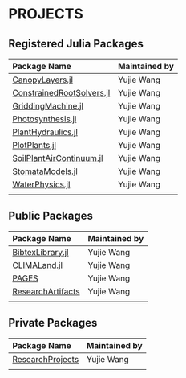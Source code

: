 # PROJECTS

## Registered Julia Packages

| **Package Name**                                                                  | **Maintained by** |
|:----------------------------------------------------------------------------------|:------------------|
| [CanopyLayers.jl](https://github.com/Yujie-W/CanopyLayers.jl)                     | Yujie Wang        |
| [ConstrainedRootSolvers.jl](https://github.com/Yujie-W/ConstrainedRootSolvers.jl) | Yujie Wang        |
| [GriddingMachine.jl](https://github.com/CliMA/GriddingMachine.jl)                 | Yujie Wang        |
| [Photosynthesis.jl](https://github.com/Yujie-W/Photosynthesis.jl)                 | Yujie Wang        |
| [PlantHydraulics.jl](https://github.com/Yujie-W/PlantHydraulics.jl)               | Yujie Wang        |
| [PlotPlants.jl](https://github.com/Yujie-W/PlotPlants.jl)                         | Yujie Wang        |
| [SoilPlantAirContinuum.jl](https://github.com/Yujie-W/SoilPlantAirContinuum.jl)   | Yujie Wang        |
| [StomataModels.jl](https://github.com/Yujie-W/StomataModels.jl)                   | Yujie Wang        |
| [WaterPhysics.jl](https://github.com/Yujie-W/WaterPhysics.jl)                     | Yujie Wang        |
|||




## Public Packages

| **Package Name**                                                  | **Maintained by** |
|:------------------------------------------------------------------|:------------------|
| [BibtexLibrary.jl](https://github.com/Yujie-W/BibtexLibrary.jl)   | Yujie Wang        |
| [CLIMALand.jl](https://github.com/Yujie-W/CLIMALand.jl)           | Yujie Wang        |
| [PAGES](https://github.com/Yujie-W/PAGES)                         | Yujie Wang        |
| [ResearchArtifacts](https://github.com/Yujie-W/ResearchArtifacts) | Yujie Wang        |
|||




## Private Packages

| **Package Name**                                                | **Maintained by** |
|:----------------------------------------------------------------|:------------------|
| [ResearchProjects](https://github.com/Yujie-W/ResearchProjects) | Yujie Wang        |
|||
